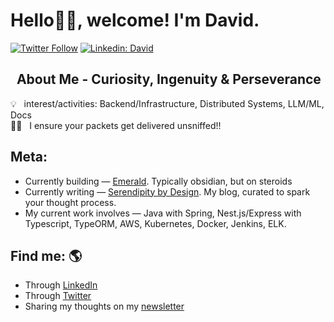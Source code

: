 # Hello👋🏽, welcome! I'm David.

[![Twitter Follow](https://img.shields.io/twitter/follow/TheTrueHooha_I?label=Follow)](https://twitter.com/intent/follow?screen_name=TheTrueHooha_I)
[![Linkedin: David](https://img.shields.io/badge/-David-blue?style=flat-square&logo=Linkedin&logoColor=white&link=https://www.linkedin.com/in/david-ogar/)](https://www.linkedin.com/in/david-ogar/)


## &nbsp; About Me - Curiosity, Ingenuity & Perseverance


💡 &nbsp; interest/activities: Backend/Infrastructure, Distributed Systems, LLM/ML, Docs \
👨‍💻 &nbsp; I ensure your packets get delivered unsniffed!!

## Meta: 

* Currently building — [Emerald](https://github.com/The-True-Hooha/emerald.git). Typically obsidian, but on steroids
* Currently writing — [Serendipity by Design](https://serendipity-by-design.vercel.app/). My blog, curated to spark your thought process. 
* My current work involves — Java with Spring, Nest.js/Express with Typescript, TypeORM, AWS, Kubernetes, Docker, Jenkins, ELK.


## Find me: 🌎

- Through <a href="https://www.linkedin.com/in/david-ogar/">LinkedIn</a>
- Through <a href="https://twitter.com/TheTrueHooha_I">Twitter</a>
- Sharing my thoughts on my <a href="https://davidhero.substack.com/">newsletter</a>
